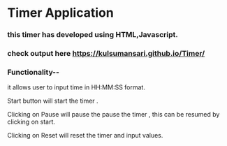 # Timer Application
### this timer has developed using HTML,Javascript.
### check output here https://kulsumansari.github.io/Timer/
### Functionality--
it allows user to input time in HH:MM:SS format.

Start button will start the timer .

Clicking on Pause will pause the pause the timer , this can be resumed by clicking on start.

Clicking on Reset will reset the timer and input values.

